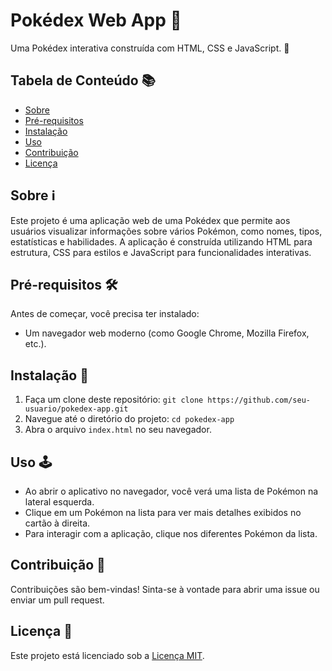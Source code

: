 # Pokédex Web App 🌟

Uma Pokédex interativa construída com HTML, CSS e JavaScript. 🚀

## Tabela de Conteúdo 📚

- [Sobre](#sobre)
- [Pré-requisitos](#pré-requisitos)
- [Instalação](#instalação)
- [Uso](#uso)
- [Contribuição](#contribuição)
- [Licença](#licença)

## Sobre ℹ️

Este projeto é uma aplicação web de uma Pokédex que permite aos usuários visualizar informações sobre vários Pokémon,
como nomes, tipos, estatísticas e habilidades. A aplicação é construída utilizando HTML para estrutura, CSS para estilos
e JavaScript para funcionalidades interativas.

## Pré-requisitos 🛠️

Antes de começar, você precisa ter instalado:

- Um navegador web moderno (como Google Chrome, Mozilla Firefox, etc.).

## Instalação 🚀

1. Faça um clone deste repositório: `git clone https://github.com/seu-usuario/pokedex-app.git`
2. Navegue até o diretório do projeto: `cd pokedex-app`
3. Abra o arquivo `index.html` no seu navegador.

## Uso 🕹️

- Ao abrir o aplicativo no navegador, você verá uma lista de Pokémon na lateral esquerda.
- Clique em um Pokémon na lista para ver mais detalhes exibidos no cartão à direita.
- Para interagir com a aplicação, clique nos diferentes Pokémon da lista.

## Contribuição 🤝

Contribuições são bem-vindas! Sinta-se à vontade para abrir uma issue ou enviar um pull request.

## Licença 📜

Este projeto está licenciado sob a [Licença MIT](LICENSE).
